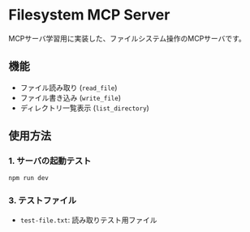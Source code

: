 # Filesystem MCP Server

MCPサーバ学習用に実装した、ファイルシステム操作のMCPサーバです。

## 機能
- ファイル読み取り (`read_file`)
- ファイル書き込み (`write_file`)  
- ディレクトリ一覧表示 (`list_directory`)

## 使用方法

### 1. サーバの起動テスト
```bash
npm run dev
```

### 3. テストファイル
- `test-file.txt`: 読み取りテスト用ファイル
